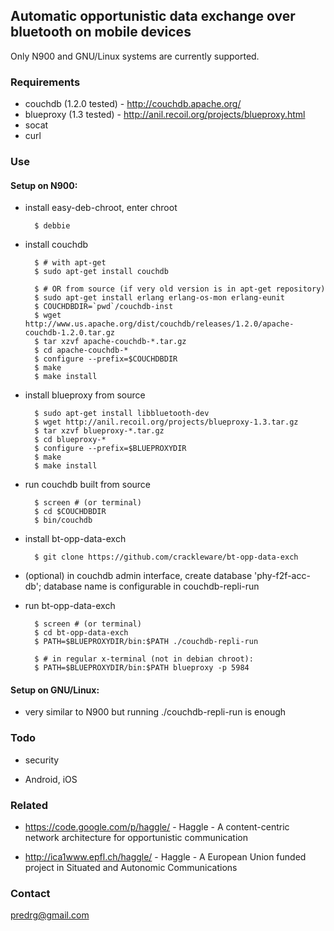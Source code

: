## Automatic opportunistic data exchange over bluetooth on mobile devices

Only N900 and GNU/Linux systems are currently supported.

### Requirements

- couchdb (1.2.0 tested) - http://couchdb.apache.org/
- blueproxy (1.3 tested) - http://anil.recoil.org/projects/blueproxy.html
- socat
- curl

### Use

#### Setup on N900:

- install easy-deb-chroot, enter chroot

        $ debbie

- install couchdb

        $ # with apt-get
        $ sudo apt-get install couchdb

        $ # OR from source (if very old version is in apt-get repository)
        $ sudo apt-get install erlang erlang-os-mon erlang-eunit
        $ COUCHDBDIR=`pwd`/couchdb-inst
        $ wget http://www.us.apache.org/dist/couchdb/releases/1.2.0/apache-couchdb-1.2.0.tar.gz
        $ tar xzvf apache-couchdb-*.tar.gz
        $ cd apache-couchdb-*
        $ configure --prefix=$COUCHDBDIR
        $ make
        $ make install

- install blueproxy from source

        $ sudo apt-get install libbluetooth-dev
        $ wget http://anil.recoil.org/projects/blueproxy-1.3.tar.gz
        $ tar xzvf blueproxy-*.tar.gz
        $ cd blueproxy-*
        $ configure --prefix=$BLUEPROXYDIR
        $ make
        $ make install

- run couchdb built from source

        $ screen # (or terminal)
        $ cd $COUCHDBDIR
        $ bin/couchdb

- install bt-opp-data-exch

        $ git clone https://github.com/crackleware/bt-opp-data-exch

- (optional) in couchdb admin interface, create database
  'phy-f2f-acc-db'; database name is configurable in couchdb-repli-run

- run bt-opp-data-exch

        $ screen # (or terminal)
        $ cd bt-opp-data-exch
        $ PATH=$BLUEPROXYDIR/bin:$PATH ./couchdb-repli-run

        $ # in regular x-terminal (not in debian chroot):
        $ PATH=$BLUEPROXYDIR/bin:$PATH blueproxy -p 5984

#### Setup on GNU/Linux:

- very similar to N900 but running ./couchdb-repli-run is enough

### Todo

- security

- Android, iOS

### Related

- https://code.google.com/p/haggle/ - Haggle - A content-centric
  network architecture for opportunistic communication

- http://ica1www.epfl.ch/haggle/ - Haggle - A European Union funded
  project in Situated and Autonomic Communications

### Contact

predrg@gmail.com

